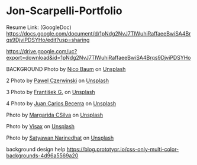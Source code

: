 # Jon-Scarpelli-Portfolio

Resume Link: (GoogleDoc) https://docs.google.com/document/d/1pNdg2NvJ7TlWuhiRaffaeeBwiSA4Brqs9DjviPDSYHo/edit?usp=sharing

https://drive.google.com/uc?export=download&id=1pNdg2NvJ7TlWuhiRaffaeeBwiSA4Brqs9DjviPDSYHo




BACKGROUND
  Photo by <a href="https://unsplash.com/@baumnico?utm_source=unsplash&utm_medium=referral&utm_content=creditCopyText">Nico Baum</a> on <a href="https://unsplash.com/s/photos/geometry?utm_source=unsplash&utm_medium=referral&utm_content=creditCopyText">Unsplash</a>
  
2
Photo by <a href="https://unsplash.com/@pawel_czerwinski?utm_source=unsplash&utm_medium=referral&utm_content=creditCopyText">Pawel Czerwinski</a> on <a href="https://unsplash.com/s/photos/geometry?utm_source=unsplash&utm_medium=referral&utm_content=creditCopyText">Unsplash</a>
  

3
Photo by <a href="https://unsplash.com/@fandyus?utm_source=unsplash&utm_medium=referral&utm_content=creditCopyText">František G.</a> on <a href="https://unsplash.com/s/photos/texture?utm_source=unsplash&utm_medium=referral&utm_content=creditCopyText">Unsplash</a>

4
Photo by <a href="https://unsplash.com/@juancarlosbcr?utm_source=unsplash&utm_medium=referral&utm_content=creditCopyText">Juan Carlos Becerra</a> on <a href="https://unsplash.com/s/photos/black-and-white-geometry?utm_source=unsplash&utm_medium=referral&utm_content=creditCopyText">Unsplash</a>
  
Photo by <a href="https://unsplash.com/@marg_cs?utm_source=unsplash&utm_medium=referral&utm_content=creditCopyText">Margarida CSilva</a> on <a href="https://unsplash.com/s/photos/black-and-white-geometry?utm_source=unsplash&utm_medium=referral&utm_content=creditCopyText">Unsplash</a>
  
Photo by <a href="https://unsplash.com/@visaxslr?utm_source=unsplash&utm_medium=referral&utm_content=creditCopyText">Visax</a> on <a href="https://unsplash.com/s/photos/black-and-white-geometry?utm_source=unsplash&utm_medium=referral&utm_content=creditCopyText">Unsplash</a>
  
Photo by <a href="https://unsplash.com/@truth?utm_source=unsplash&utm_medium=referral&utm_content=creditCopyText">Satyawan Narinedhat</a> on <a href="https://unsplash.com/s/photos/chicago-black-and-white?utm_source=unsplash&utm_medium=referral&utm_content=creditCopyText">Unsplash</a>
  
  
background design help
https://blog.prototypr.io/css-only-multi-color-backgrounds-4d96a5569a20